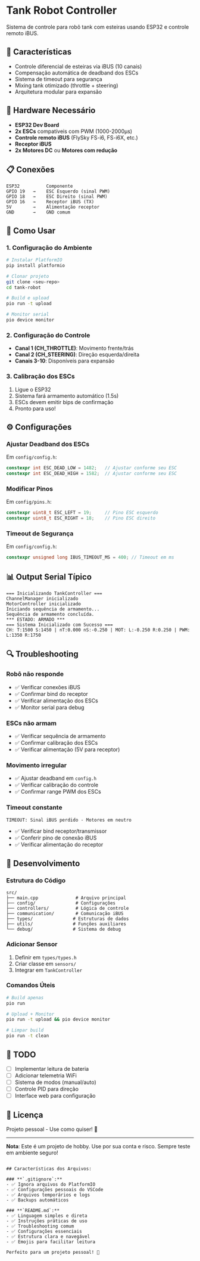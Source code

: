 
# Tank Robot Controller

Sistema de controle para robô tank com esteiras usando ESP32 e controle remoto iBUS.

## 🤖 Características

- Controle diferencial de esteiras via iBUS (10 canais)
- Compensação automática de deadband dos ESCs
- Sistema de timeout para segurança
- Mixing tank otimizado (throttle + steering)
- Arquitetura modular para expansão

## 🔧 Hardware Necessário

- **ESP32 Dev Board**
- **2x ESCs** compatíveis com PWM (1000-2000µs)
- **Controle remoto iBUS** (FlySky FS-i6, FS-i6X, etc.)
- **Receptor iBUS**
- **2x Motores DC** ou **Motores com redução**

## 📋 Conexões

```
ESP32          Componente
GPIO 19   →    ESC Esquerdo (sinal PWM)
GPIO 18   →    ESC Direito (sinal PWM)
GPIO 16   →    Receptor iBUS (TX)
5V        →    Alimentação receptor
GND       →    GND comum
```

## 🚀 Como Usar

### 1. Configuração do Ambiente
```bash
# Instalar PlatformIO
pip install platformio

# Clonar projeto
git clone <seu-repo>
cd tank-robot

# Build e upload
pio run -t upload

# Monitor serial
pio device monitor
```

### 2. Configuração do Controle
- **Canal 1 (CH_THROTTLE)**: Movimento frente/trás
- **Canal 2 (CH_STEERING)**: Direção esquerda/direita
- **Canais 3-10**: Disponíveis para expansão

### 3. Calibração dos ESCs
1. Ligue o ESP32
2. Sistema fará armamento automático (1.5s)
3. ESCs devem emitir bips de confirmação
4. Pronto para uso!

## ⚙️ Configurações

### Ajustar Deadband dos ESCs
Em `config/config.h`:
```cpp
constexpr int ESC_DEAD_LOW = 1482;   // Ajustar conforme seu ESC
constexpr int ESC_DEAD_HIGH = 1582;  // Ajustar conforme seu ESC
```

### Modificar Pinos
Em `config/pins.h`:
```cpp
constexpr uint8_t ESC_LEFT = 19;     // Pino ESC esquerdo
constexpr uint8_t ESC_RIGHT = 18;    // Pino ESC direito
```

### Timeout de Segurança
Em `config/config.h`:
```cpp
constexpr unsigned long IBUS_TIMEOUT_MS = 400; // Timeout em ms
```

## 📊 Output Serial Típico

```
=== Inicializando TankController ===
ChannelManager inicializado
MotorController inicializado
Iniciando sequência de armamento...
Sequência de armamento concluída.
*** ESTADO: ARMADO ***
=== Sistema Inicializado com Sucesso ===
CH: T:1500 S:1450 | nT:0.000 nS:-0.250 | MOT: L:-0.250 R:0.250 | PWM: L:1350 R:1750
```

## 🔍 Troubleshooting

### Robô não responde
- ✅ Verificar conexões iBUS
- ✅ Confirmar bind do receptor
- ✅ Verificar alimentação dos ESCs
- ✅ Monitor serial para debug

### ESCs não armam
- ✅ Verificar sequência de armamento
- ✅ Confirmar calibração dos ESCs
- ✅ Verificar alimentação (5V para receptor)

### Movimento irregular
- ✅ Ajustar deadband em `config.h`
- ✅ Verificar calibração do controle
- ✅ Confirmar range PWM dos ESCs

### Timeout constante
```
TIMEOUT: Sinal iBUS perdido - Motores em neutro
```
- ✅ Verificar bind receptor/transmissor
- ✅ Conferir pino de conexão iBUS
- ✅ Verificar alimentação do receptor

## 🔧 Desenvolvimento

### Estrutura do Código
```
src/
├── main.cpp              # Arquivo principal
├── config/               # Configurações
├── controllers/          # Lógica de controle
├── communication/        # Comunicação iBUS
├── types/               # Estruturas de dados
├── utils/               # Funções auxiliares
└── debug/               # Sistema de debug
```

### Adicionar Sensor
1. Definir em `types/types.h`
2. Criar classe em `sensors/`
3. Integrar em `TankController`

### Comandos Úteis
```bash
# Build apenas
pio run

# Upload + Monitor
pio run -t upload && pio device monitor

# Limpar build
pio run -t clean
```

## 📝 TODO

- [ ] Implementar leitura de bateria
- [ ] Adicionar telemetria WiFi
- [ ] Sistema de modos (manual/auto)
- [ ] Controle PID para direção
- [ ] Interface web para configuração

## 📄 Licença

Projeto pessoal - Use como quiser! 🚀

---

**Nota**: Este é um projeto de hobby. Use por sua conta e risco. Sempre teste em ambiente seguro!
```

## Características dos Arquivos:

### **`.gitignore`:**
- ✅ Ignora arquivos do PlatformIO
- ✅ Configurações pessoais do VSCode
- ✅ Arquivos temporários e logs
- ✅ Backups automáticos

### **`README.md`:**
- ✅ Linguagem simples e direta
- ✅ Instruções práticas de uso
- ✅ Troubleshooting comum
- ✅ Configurações essenciais
- ✅ Estrutura clara e navegável
- ✅ Emojis para facilitar leitura

Perfeito para um projeto pessoal! 🎯